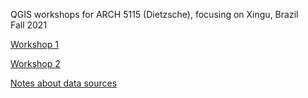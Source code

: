 QGIS workshops for ARCH 5115 (Dietzsche), focusing on Xingu, Brazil \
Fall 2021

[Workshop 1](workshop-1)

[Workshop 2](workshop-2)

[Notes about data sources](sources.md)
